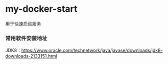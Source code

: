 # my-docker-start

用于快速启动服务


### 常用软件安装地址

JDK8：https://www.oracle.com/technetwork/java/javase/downloads/jdk8-downloads-2133151.html